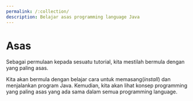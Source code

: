 ```yaml
---
permalink: /:collection/
description: Belajar asas programming language Java
---
```


# Asas

Sebagai permulaan kepada sesuatu tutorial, kita mestilah bermula dengan yang
paling asas.

Kita akan bermula dengan belajar cara untuk memasang(*install*) dan menjalankan
program Java. Kemudian, kita akan lihat konsep programming yang paling asas yang
ada sama dalam semua programming language.
